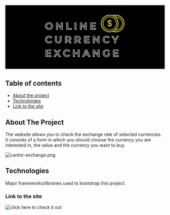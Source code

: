 <img src="./images/KANTOR.png">

## Table of contents
* [About the project](#About)
* [Technologies](#Technologies)
* [Link to the site](#Link)

## About The Project
The website allows you to check the exchange rate of selected currencies.
It consists of a form in which you should choose the currency you are interested in, the value and the currency you want to buy.

![cantor-exchange.png](https://i.postimg.cc/Hkygg0fP/cantor-exchange.png)


## Technologies
Major frameworks/libraries used to bootstrap this project. 

### Link to the site
![click here to check it out](https://patrycjaslizszpytma.github.io/currency-exchange/)

